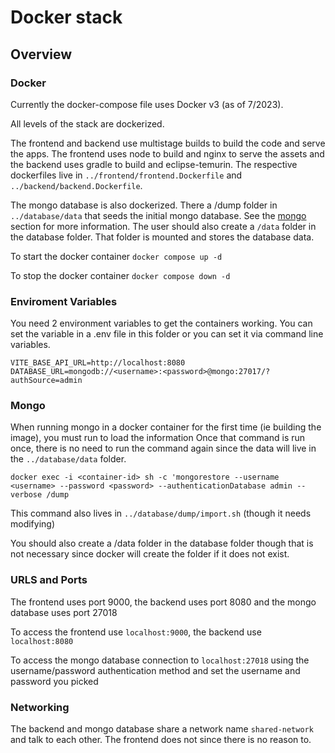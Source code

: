# Docker stack

## Overview

### Docker

Currently the docker-compose file uses Docker v3 (as of 7/2023). 

All levels of the stack are dockerized. 

The frontend and backend use multistage builds to build the code and serve the apps. The frontend uses node to build and nginx to serve the assets and the backend uses gradle to build and eclipse-temurin. The respective dockerfiles live in `../frontend/frontend.Dockerfile` and `../backend/backend.Dockerfile`. 

The mongo database is also dockerized. There a /dump folder in `../database/data` that seeds the initial mongo database. See the [mongo](#mongo) section for more information. The user should also create a `/data` folder in the database folder. That folder is mounted and stores the database data. 

To start the docker container 
`docker compose up -d`

To stop the docker container
`docker compose down -d`

### Enviroment Variables

You need 2 environment variables to get the containers working. You can set the variable in a .env file in this folder or you can set it via command line variables.

```
VITE_BASE_API_URL=http://localhost:8080
DATABASE_URL=mongodb://<username>:<password>@mongo:27017/?authSource=admin
```

### Mongo 

When running mongo in a docker container for the first time (ie building the image), you must run to load the information 
Once that command is run once, there is no need to run the command again since the data will live in the `../database/data` folder.

`docker exec -i <container-id> sh -c 'mongorestore --username <username> --password <password> --authenticationDatabase admin --verbose /dump`

This command also lives in `../database/dump/import.sh` (though it needs modifying)

You should also create a /data folder in the database folder though that is not necessary since docker will create the folder if it does not exist. 

### URLS and Ports

The frontend uses port 9000, the backend uses port 8080 and the mongo database uses port 27018

To access the frontend use `localhost:9000`, the backend use `localhost:8080`

To access the mongo database connection to `localhost:27018` using the username/password authentication method and set the 
username and password you picked


### Networking

The backend and mongo database share a network name `shared-network` and talk to each other. The frontend does not since there is no reason to. 